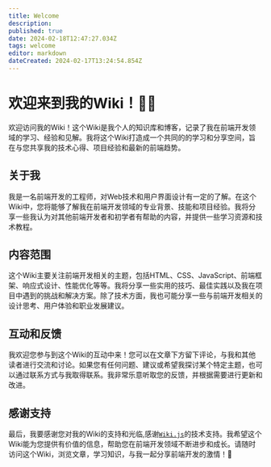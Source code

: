 ```yaml
---
title: Welcome
description: 
published: true
date: 2024-02-18T12:47:27.034Z
tags: welcome
editor: markdown
dateCreated: 2024-02-17T13:24:54.854Z
---
```


# 欢迎来到我的Wiki！👨‍💻

欢迎访问我的Wiki！这个Wiki是我个人的知识库和博客，记录了我在前端开发领域的学习、经验和见解。我将这个Wiki打造成一个共同的的学习和分享空间，旨在与您共享我的技术心得、项目经验和最新的前端趋势。

## 关于我

我是一名前端开发的工程师，对Web技术和用户界面设计有一定的了解。在这个Wiki中，您将能够了解我在前端开发领域的专业背景、技能和项目经验。我将分享一些我认为对其他前端开发者和初学者有帮助的内容，并提供一些学习资源和技术教程。

## 内容范围

这个Wiki主要关注前端开发相关的主题，包括HTML、CSS、JavaScript、前端框架、响应式设计、性能优化等等。我将分享一些实用的技巧、最佳实践以及我在项目中遇到的挑战和解决方案。除了技术方面，我也可能分享一些与前端开发相关的设计思考、用户体验和职业发展建议。

## 互动和反馈

我欢迎您参与到这个Wiki的互动中来！您可以在文章下方留下评论，与我和其他读者进行交流和讨论。如果您有任何问题、建议或希望我探讨某个特定主题，也可以通过联系方式与我取得联系。我非常乐意听取您的反馈，并根据需要进行更新和改进。

## 感谢支持

最后，我要感谢您对我的Wiki的支持和光临,感谢[`Wiki.js`](https://js.wiki)的技术支持。我希望这个Wiki能为您提供有价值的信息，帮助您在前端开发领域不断进步和成长。请随时访问这个Wiki，浏览文章，学习知识，与我一起分享前端开发的激情！🚀